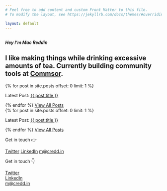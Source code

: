 ```yaml
---
# Feel free to add content and custom Front Matter to this file.
# To modify the layout, see https://jekyllrb.com/docs/themes/#overriding-theme-defaults

layout: default
---
```

<!--Recent Posts-->
<section class="body-center">
  <div class="mini-section">
    <div class="row flex-center">
        <h1 class="m-0"><i class="fad fa-cat-space"></i></h1>
        <h5 class="m-0 mt-1">Hey I'm <span class="text-bold">Mac Reddin</span></h5>
    </div>
      <div class="row">
        <h1>I like making things while drinking excessive amounts of tea. Currently building community tools at <a href="https://www.commsor.com" class="hover-link" target="_blank">Commsor</a>.</h1>
      </div>
      <div class="row">
        <div class="hide-sm">
          <div class="latest-post">
            {% for post in site.posts offset: 0 limit: 1 %}
            <p>Latest Post: <a href="{{ post.url }}" class="hover-link">{{ post.title }}</a> </p>
            {% endfor %} 
            <a class="hover-link" href="/posts">View All Posts</a>
          </div>
        </div>
         <div class="latest-post show-sm text-center">
          {% for post in site.posts offset: 0 limit: 1 %}
          <p>Latest Post: <a href="{{ post.url }}" class="hover-link">{{ post.title }}</a> </p>
          {% endfor %} 
          <a class="hover-link" href="/posts">View All Posts</a>
        </div>
      </div>
      <div class="row nav-links hide-sm">  
        <p>Get in touch 👉</p>
        <a target="_blank" class="hover-link" href="https://twitter.com/TheTeaGuns">Twitter</a>
        <a target="_blank" class="hover-link" href="https://www.linkedin.com/in/mac-reddin-7a275716b/">LinkedIn</a>
        <a class="hover-link" href="mailto:m@credd.in">m@credd.in</a>
      </div>
      <div class="row show-sm text-center">  
        <p>Get in touch 👇</p>
        <div>
          <a target="_blank" class="hover-link mobile-link" href="https://twitter.com/TheTeaGuns">Twitter</a>
        </div>
        <div>
          <a target="_blank" class="hover-link mobile-link" href="https://www.linkedin.com/in/mac-reddin-7a275716b/">LinkedIn</a>
        </div>
        <div>
          <a class="hover-link mobile-link" href="mailto:m@credd.in">m@credd.in</a>
        </div>
      </div>
    </div>
  </section>